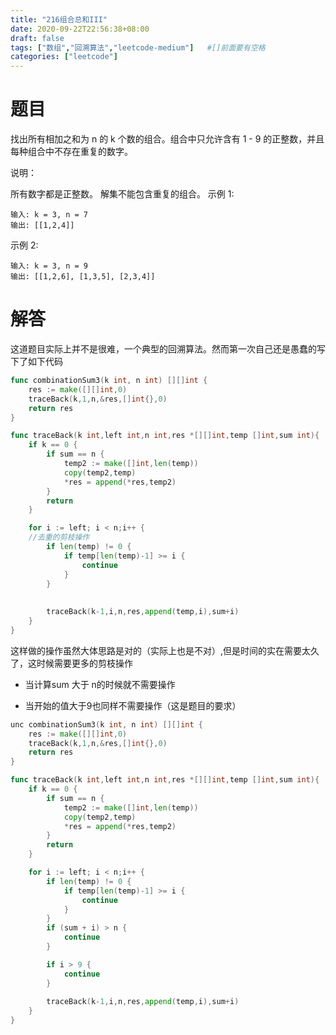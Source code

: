 ```yaml
---
title: "216组合总和III"
date: 2020-09-22T22:56:38+08:00
draft: false
tags: ["数组","回溯算法","leetcode-medium"]   #[]前面要有空格
categories: ["leetcode"]
---
```



# 题目
找出所有相加之和为 n 的 k 个数的组合。组合中只允许含有 1 - 9 的正整数，并且每种组合中不存在重复的数字。<!--more-->

说明：

所有数字都是正整数。
解集不能包含重复的组合。 
示例 1:
```
输入: k = 3, n = 7
输出: [[1,2,4]]
```

示例 2:
```
输入: k = 3, n = 9
输出: [[1,2,6], [1,3,5], [2,3,4]]
```
# 解答
这道题目实际上并不是很难，一个典型的回溯算法。然而第一次自己还是愚蠢的写下了如下代码
```go
func combinationSum3(k int, n int) [][]int {
	res := make([][]int,0)
	traceBack(k,1,n,&res,[]int{},0)
	return res
}

func traceBack(k int,left int,n int,res *[][]int,temp []int,sum int){
    if k == 0 {
		if sum == n {
			temp2 := make([]int,len(temp))
			copy(temp2,temp)
			*res = append(*res,temp2)
		}
		return
	}

	for i := left; i < n;i++ {
    //去重的剪枝操作
		if len(temp) != 0 {
			if temp[len(temp)-1] >= i {
				continue
			}
		}
    
        
		traceBack(k-1,i,n,res,append(temp,i),sum+i)
	}
}
```

这样做的操作虽然大体思路是对的（实际上也是不对）,但是时间的实在需要太久了，这时候需要更多的剪枝操作

- 当计算sum 大于 n的时候就不需要操作

- 当开始的值大于9也同样不需要操作（这是题目的要求）

```go
unc combinationSum3(k int, n int) [][]int {
	res := make([][]int,0)
	traceBack(k,1,n,&res,[]int{},0)
	return res
}

func traceBack(k int,left int,n int,res *[][]int,temp []int,sum int){
    if k == 0 {
		if sum == n {
			temp2 := make([]int,len(temp))
			copy(temp2,temp)
			*res = append(*res,temp2)
		}
		return
	}

	for i := left; i < n;i++ {
		if len(temp) != 0 {
			if temp[len(temp)-1] >= i {
				continue
			}
		}
        if (sum + i) > n {
            continue
        }

        if i > 9 {
            continue
        }
        
		traceBack(k-1,i,n,res,append(temp,i),sum+i)
	}
}
```


